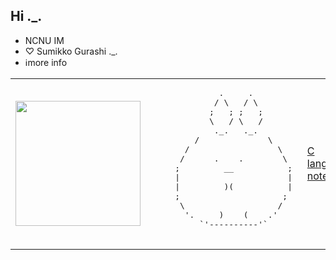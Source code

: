 ## Hi ._.
- NCNU IM
- ♡ Sumikko Gurashi ._.
- ℹ️more info
<table>
  <tr>
    <td>
      <img src="https://github.com/user-attachments/assets/f7988bff-5def-457b-ba06-f19397bc3047" width="200"/>
    </td>
    <td>
      <pre>
              .     .  
             / \   / \
            ;   ; ;   ;
            \   / \   /
             ._.   ._.   
         /              \
       /                  \   
      /      .    .        \  
     ;         __           ;
     |                      |
     |         )(           |
     ;                     ; 
      \                   / 
       '.     )    (    .'
          `'----------'`
      </pre>
    </td>
    <td>
      <a href="https://hackmd.io/yM_3MNH5RKilX_2R0q69Jw">C language note</a>
    </td>
  </tr>
</table>
